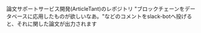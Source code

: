 論文サポートサービス開発(ArticleTant)のレポジトリ
"ブロックチェーンをデータベースに応用したものが欲しいなあ。"などのコメントをslack-botへ投げると、それに関した論文が出力されます

